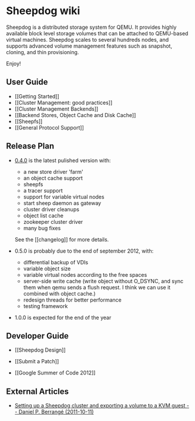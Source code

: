 # Sheepdog wiki

Sheepdog is a distributed storage system for QEMU. It provides highly available block level storage volumes that can be attached to QEMU-based virtual machines. Sheepdog scales to several hundreds nodes, and supports advanced volume management features such as snapshot, cloning, and thin provisioning.

Enjoy!

## User Guide

 * [[Getting Started]]
 * [[Cluster Management: good practices]]
 * [[Cluster Management Backends]]
 * [[Backend Stores, Object Cache and Disk Cache]]
 * [[Sheepfs]]
 * [[General Protocol Support]]

## Release Plan

 * [0.4.0](https://github.com/collie/sheepdog/tarball/v0.4.0) is the latest pulished version with:
  
   - a new store driver 'farm'
   - an object cache support 
   - sheepfs
   - a tracer support
   - support for variable virtual nodes
   - start sheep daemon as gateway
   - cluster driver cleanups
   - object list cache
   - zookeeper cluster driver
   - many bug fixes

   See the [[changelog]] for more details.

 * 0.5.0 is probably due to the end of september 2012, with:
   - differential backup of VDIs
   - variable object size
   - variable virtual nodes according to the free spaces
   - server-side write cache (write object without O_DSYNC, and sync
     them when qemu sends a flush request.  I think we can use it
     combined with object cache.)
   - redesign threads for better performance
   - testing framework

 * 1.0.0 is expected for the end of the year
 
## Developer Guide
 * [[Sheepdog Design]]
 * [[Submit a Patch]]
 
 * [[Google Summer of Code 2012]]

## External Articles
 * [Setting up a Sheepdog cluster and exporting a volume to a KVM guest -- Daniel P. Berrangé (2011-10-11)](http://berrange.com/posts/2011/10/11/setting-up-a-sheepdog-cluster-and-exporting-a-volume-to-a-kvm-guest/)